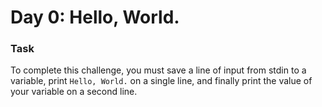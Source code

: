 # Day 0: Hello, World.

### Task
To complete this challenge, you must save a line of input from stdin to a variable, print ```Hello, World.``` on a single line, and finally print the value of your variable on a second line.
